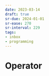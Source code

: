 ```yaml
---
date: 2023-03-14
draft: true
sr-due: 2024-01-01
sr-ease: 270
sr-interval: 229
tags:
- inbox
- programming
---
```


# Operator